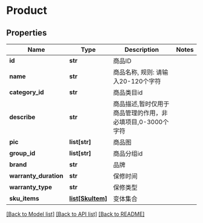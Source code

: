 # Product

## Properties
Name | Type | Description | Notes
------------ | ------------- | ------------- | -------------
**id** | **str** |  商品ID | 
**name** | **str** |  商品名称, 规则: 请输入20-120个字符 | 
**category_id** | **str** |  商品类目id | 
**describe** | **str** |  商品描述,暂时仅用于商品管理的作用，非必填项目,0-3000个字符 | 
**pic** | **list[str]** |  商品图 | 
**group_id** | **list[str]** |  商品分组id | 
**brand** | **str** |  品牌 | 
**warranty_duration** | **str** |  保修时间 | 
**warranty_type** | **str** |  保修类型 | 
**sku_items** | [**list[SkuItem]**](SkuItem.md) |  变体集合 | 

[[Back to Model list]](../README.md#documentation-for-models) [[Back to API list]](../README.md#documentation-for-api-endpoints) [[Back to README]](../README.md)

